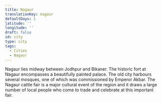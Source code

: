 ```yaml
---
title: Nagaur
translationKey: nagaur
defaultDays: 1
latitude: ''
longitude: ''
draft: false
id: city
type: city
tags:
  - Cities
  - Nagaur
---
```

Nagaur lies midway between Jodhpur and Bikaner. The historic fort at Nagaur encompasses a beautifully painted palace. The old city harbours several mosques, one of which was commissioned by Emperor Akbar. The Nagaur cattle fair is a major cultural event of the region and it draws a large number of local people who come to trade and celebrate at this important fair.